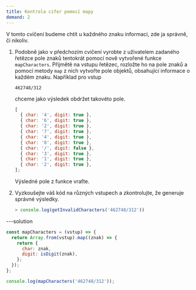 ```yaml
---
title: Kontrola cifer pomocí mapy
demand: 2
---
```


V tomto cvičení budeme chtít u každného znaku informaci, zde ja správně, či nikoliv.

1. Podobně jako v předchozím cvičení vyrobte z uživatelem zadaného řetězce pole znaků tentokrát pomocí nově vytvořené funkce `mapCharacters`. Přijmětě na vstupu řetězec, rozložte ho na pole znaků a pomocí metody `map` z nich vytvořte pole objektů, obsahující informace o každém znaku. Například pro vstup

   ```text
   462748/312
   ```

   chceme jako výsledek obdržet takovéto pole.

   ```js
   [
     { char: '4', digit: true },
     { char: '6', digit: true },
     { char: '2', digit: true },
     { char: '7', digit: true },
     { char: '4', digit: true },
     { char: '8', digit: true },
     { char: '/', digit: false },
     { char: '3', digit: true },
     { char: '1', digit: true },
     { char: '2', digit: true },
   ];
   ```

   Výsledné pole z funkce vraťte.

1. Vyzkoušejte váš kód na různých vstupech a zkontrolujte, že generuje správné výsledky.

   ```js
   > console.log(getInvalidCharacters('462748/312'))
   ```

---solution

```js
const mapCharacters = (vstup) => {
  return Array.from(vstup).map((znak) => {
    return {
      char: znak,
      digit: isDigit(znak),
    };
  });
};

console.log(mapCharacters('462748/312'));
```
